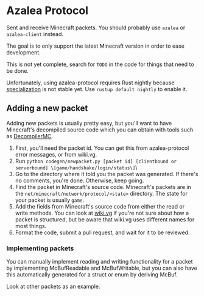 # Azalea Protocol

Sent and receive Minecraft packets. You should probably use `azalea` or `azalea-client` instead.

The goal is to only support the latest Minecraft version in order to ease development.

This is not yet complete, search for `TODO` in the code for things that need to be done.

Unfortunately, using azalea-protocol requires Rust nightly because [specialization](https://github.com/rust-lang/rust/issues/31844) is not stable yet. Use `rustup default nightly` to enable it.

## Adding a new packet

Adding new packets is usually pretty easy, but you'll want to have Minecraft's decompiled source code which you can obtain with tools such as [DecompilerMC](https://github.com/hube12/DecompilerMC).

1. First, you'll need the packet id. You can get this from azalea-protocol error messages, or from wiki.vg.
2. Run `python codegen/newpacket.py [packet id] [clientbound or serverbound] \[game/handshake/login/status\]`\
3. Go to the directory where it told you the packet was generated. If there's no comments, you're done. Otherwise, keep going.
4. Find the packet in Minecraft's source code. Minecraft's packets are in the `net/minecraft/network/protocol/<state>` directory. The state for your packet is usually `game`.
5. Add the fields from Minecraft's source code from either the read or write methods. You can look at [wiki.vg](https://wiki.vg/Protocol) if you're not sure about how a packet is structured, but be aware that wiki.vg uses different names for most things.
6. Format the code, submit a pull request, and wait for it to be reviewed.

### Implementing packets

You can manually implement reading and writing functionality for a packet by implementing McBufReadable and McBufWritable, but you can also have this automatically generated for a struct or enum by deriving McBuf.

Look at other packets as an example.


